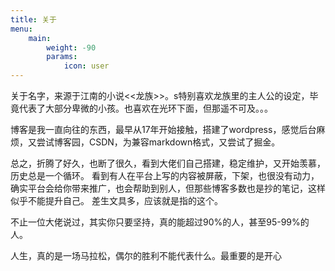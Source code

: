 ```yaml
---
title: 关于
menu:
    main: 
        weight: -90
        params:
            icon: user
---
```


关于名字，来源于江南的小说<<龙族>>。s特别喜欢龙族里的主人公的设定，毕竟代表了大部分卑微的小孩。也喜欢在光环下面，但那遥不可及。。。

博客是我一直向往的东西，最早从17年开始接触，搭建了wordpress，感觉后台麻烦，又尝试博客园，CSDN，为兼容markdown格式，又尝试了掘金。

总之，折腾了好久，也断了很久，看到大佬们自己搭建，稳定维护，又开始羡慕，历史总是一个循环。
看到有人在平台上写的内容被屏蔽，下架，也很没有动力，确实平台会给你带来推广，也会帮助到别人，但那些博客多数也是抄的笔记，这样似乎不能提升自己。
差生文具多，应该就是指的这个。

不止一位大佬说过，其实你只要坚持，真的能超过90%的人，甚至95-99%的人。

人生，真的是一场马拉松，偶尔的胜利不能代表什么。最重要的是开心